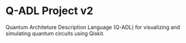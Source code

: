 # Q-ADL Project v2

Quantum Architeture Description Language (Q-ADL) for visualizing and simulating quantum circuits using Qiskit.
